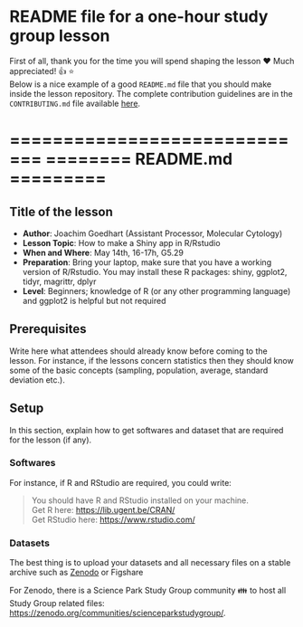 # README file for a one-hour study group lesson
First of all, thank you for the time you will spend shaping the lesson :heart: Much appreciated! :+1: :star:  
Below is a nice example of a good `README.md` file that you should make inside the lesson repository. The complete contribution guidelines are in the `CONTRIBUTING.md` file available [here](https://github.com/ScienceParkStudyGroup/studyGroup/blob/gh-pages/CONTRIBUTING.md).

=============================
 ======== README.md =========
=============================

## Title of the lesson

- **Author**: Joachim Goedhart (Assistant Processor, Molecular Cytology)
- **Lesson Topic**: How to make a Shiny app in R/Rstudio
- **When and Where**: May 14th, 16-17h, G5.29
- **Preparation**: Bring your laptop, make sure that you have a working version of R/Rstudio. You may install these R packages: shiny, ggplot2, tidyr, magrittr, dplyr
- **Level**: Beginners; knowledge of R (or any other programming language) and ggplot2 is helpful but not required

## Prerequisites 
Write here what attendees should already know before coming to the lesson. For instance, if the lessons concern statistics then they should know some of the basic concepts (sampling, population, average, standard deviation etc.).

## Setup
In this section, explain how to get softwares and dataset that are required for the lesson (if any).  

### Softwares
For instance, if R and RStudio are required, you could write:
> You should have R and RStudio installed on your machine.   
Get R here: https://lib.ugent.be/CRAN/  
Get RStudio here: https://www.rstudio.com/   

### Datasets 
The best thing is to upload your datasets and all necessary files on a stable archive such as [Zenodo](https://zenodo.org/) or Figshare

For Zenodo, there is a Science Park Study Group community :family: to host all Study Group related files: https://zenodo.org/communities/scienceparkstudygroup/.
